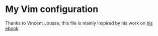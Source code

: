 # My Vim configuration

Thanks to Vincent Jousse, this file is mainly inspired by his work on [his ebook](https://vimebook.com/ "Vim pour les humains").
